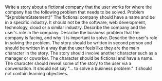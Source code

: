 Write a story about a fictional company that the user works for where the company has the following problem that needs to be solved.
Problem "${problemStatement}"
The fictional company should have a name and be in a specific industry.
It should not be the software, web development, technology, cloud or a similar industry.
Describe the company and the user's role in the company.
Describe the business problem that the company is facing, and why it is important to solve.
Describe the user's role in solving the problem.
The story should be written in second person and should be written in a way that the user feels like they are the main character in the story.
The story should involve another character such as a manager or coworker.
The character should be fictional and have a name.
The character should reveal some of the story to the user via a conversation.
It should not say "... to solve a business problem."
It should not contain learning objectives.
